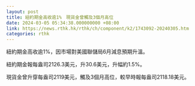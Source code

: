 ```yaml
---
layout: post
title: 紐約期金高收逾1%　現貨金曾觸及3個月高位
date: 2024-03-05 05:34:38.000000000 +08:00
link: https://news.rthk.hk/rthk/ch/component/k2/1743092-20240305.htm
categories: rthk
---
```


紐約期金高收逾1%，因市場對美國聯儲局6月減息預期升溫。

紐約期金報每盎司2126.3美元，升30.6美元，升幅約1.5%。

現貨金曾升穿每盎司2119美元，觸及3個月高位，較早時報每盎司2118.18美元。
